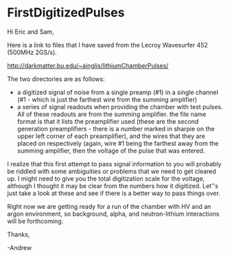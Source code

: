 # FirstDigitizedPulses
Hi Eric and Sam,

Here is a link to files that I have saved from the Lecroy Wavesurfer
452 (500MHz 2GS/s).

http://darkmatter.bu.edu/~ainglis/lithiumChamberPulses/

The two directories are as follows:

 * a digitized signal of noise from a single preamp (#1) in a single
channel (#1 - which is just the farthest wire from the summing
amplifier)
 * a series of signal readouts when providing the chamber with test
pulses.  All of these readouts are from the summing amplifier. the
file name format is that it lists the preamplifier used (these are the
second generation preamplifiers - there is a number marked in sharpie
on the upper left corner of each preamplifier), and the wires that
they are placed on respectively (again, wire #1 being the farthest
away from the summing amplifier, then the voltage of the pulse that
was entered.

I realize that this first attempt to pass signal information to you
will probably be riddled with some ambiguities or problems that we
need to get cleared up.  I might need to give you the total
digitization scale for the voltage, although I thought it may be clear
from the numbers how it digitized.  Let''s just take a look at these
and see if there is a better way to pass things over.

Right now we are getting ready for a run of the chamber with HV and an
argon environment, so background, alpha, and neutron-lithium
interactions will be forthcoming.

Thanks,

-Andrew

